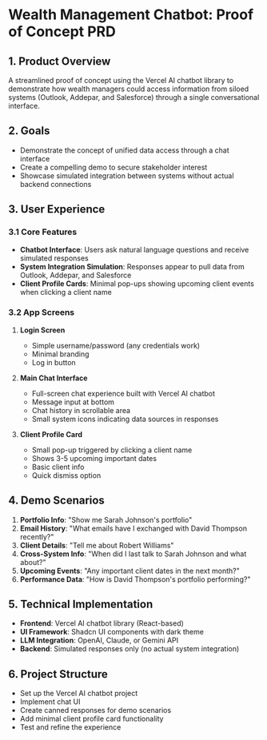 # Wealth Management Chatbot: Proof of Concept PRD

## 1. Product Overview

A streamlined proof of concept using the Vercel AI chatbot library to demonstrate how wealth managers could access information from siloed systems (Outlook, Addepar, and Salesforce) through a single conversational interface.

## 2. Goals

- Demonstrate the concept of unified data access through a chat interface
- Create a compelling demo to secure stakeholder interest
- Showcase simulated integration between systems without actual backend connections

## 3. User Experience

### 3.1 Core Features

- **Chatbot Interface**: Users ask natural language questions and receive simulated responses
- **System Integration Simulation**: Responses appear to pull data from Outlook, Addepar, and Salesforce
- **Client Profile Cards**: Minimal pop-ups showing upcoming client events when clicking a client name

### 3.2 App Screens

1. **Login Screen**
   - Simple username/password (any credentials work)
   - Minimal branding
   - Log in button

2. **Main Chat Interface**
   - Full-screen chat experience built with Vercel AI chatbot
   - Message input at bottom
   - Chat history in scrollable area
   - Small system icons indicating data sources in responses

3. **Client Profile Card**
   - Small pop-up triggered by clicking a client name
   - Shows 3-5 upcoming important dates
   - Basic client info
   - Quick dismiss option

## 4. Demo Scenarios

1. **Portfolio Info**: "Show me Sarah Johnson's portfolio"
2. **Email History**: "What emails have I exchanged with David Thompson recently?"
3. **Client Details**: "Tell me about Robert Williams"
4. **Cross-System Info**: "When did I last talk to Sarah Johnson and what about?"
5. **Upcoming Events**: "Any important client dates in the next month?"
6. **Performance Data**: "How is David Thompson's portfolio performing?"

## 5. Technical Implementation

- **Frontend**: Vercel AI chatbot library (React-based)
- **UI Framework**: Shadcn UI components with dark theme
- **LLM Integration**: OpenAI, Claude, or Gemini API
- **Backend**: Simulated responses only (no actual system integration)

## 6. Project Structure

- Set up the Vercel AI chatbot project
- Implement chat UI
- Create canned responses for demo scenarios
- Add minimal client profile card functionality
- Test and refine the experience
